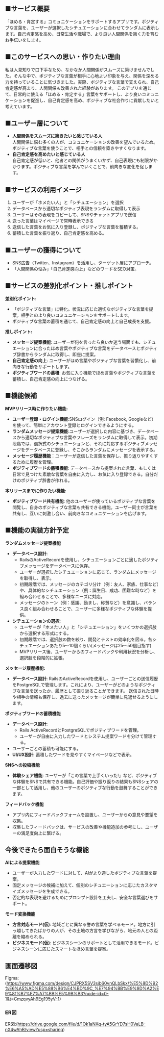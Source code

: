 ## ■サービス概要
「ほめる・肯定する」コミュニケーションをサポートするアプリです。ポジティブな言葉を、ユーザーが選択したシチュエーションに合わせてランダムに表示します。自己肯定感を高め、日常生活や職場で、より良い人間関係を築く力を育むお手伝いをします。
## ■このサービスへの思い・作りたい理由
私は人見知りで口下手なため、なかなか人間関係がスムーズに築けませんでした。そんな中で、ポジティブな言葉が相手に心地よい印象を与え、関係を深める力を持っていることに気づきました。実際、ポジティブな言葉で支えられ、自己肯定感が高まり、人間関係も改善された経験があります。
このアプリを通じて、日常的に使える「ほめる・肯定する」言葉をサポートし、より良いコミュニケーションを促進し、自己肯定感を高め、ポジティブな社会作りに貢献したいと考えています。
## ■ユーザー層について
- **人間関係をスムーズに築きたいと感じている人**  
  人間関係に悩む多くの人が、コミュニケーションの改善を望んでいるため。ポジティブな言葉を使うことで、相手との信頼を築きやすくなります。
-  **自己肯定感を高めたいと感じている人**  
  自己肯定感が低いと、他者との関係がうまくいかず、自己表現にも制限がかかります。ポジティブな言葉を学んでいくことで、前向きな変化を促します。
## ■サービスの利用イメージ
1. ユーザーが「ホメたい人」と「シチュエーション」を選択
2. データベースから適切なポジティブ表現をランダムに取得して表示
3. ユーザーはその表現をコピーして、SNSやチャットアプリで送信
4. 送った言葉はマイページで常時表示できる
5. 送信した言葉をお気に入り登録し、ポジティブな言葉を蓄積する。
6. 蓄積した言葉を振り返り、自己肯定感を高める。
## ■ユーザーの獲得について
- SNS広告（Twitter、Instagram）を活用し、ターゲット層にアプローチ。  
- 「人間関係の悩み」「自己肯定感向上」などのワードをSEO対策。  
## ■サービスの差別化ポイント・推しポイント
**差別化ポイント:**
- 「ポジティブな言葉」に特化。状況に応じた適切なポジティブな言葉を提案。相手とのより良いコミュニケーションをサポートします。
- ポジティブな言葉の蓄積を通じて、自己肯定感の向上と自己成長を支援。
  
**推しポイント:**  
- **メッセージ提案機能**: ユーザーが何を言ったら良いか迷う場面でも、シチュエーションに合ったほめ言葉やポジティブな言葉をデータベースとポジティブ辞書からランダムに取得し、即座に提案。
- **自己肯定感の向上**: ユーザーがほめ言葉やポジティブな言葉を習慣化し、前向きな行動をサポートします。
- **ポジティブワードの蓄積**: お気に入り機能でほめ言葉やポジティブな言葉を蓄積し、自己肯定感の向上につなげる。
## ■機能候補
**MVPリリース時に作りたい機能:**
- **ユーザー登録・ログイン機能**:SNSログイン（例: Facebook, Googleなど）を使って、簡単にアカウント登録とログインできるようにする。
- **ランダムメッセージ提案機能**:ユーザーが選択した内容に基づき、データベースから適切なポジティブな言葉やフレーズをランダムに取得して表示。初期段階では、選択式のシチュエーションと、それに対応するポジティブメッセージをデータベースに登録し、そこからランダムにメッセージを表示する。
- **メッセージ履歴機能**：ユーザーが送信した言葉を保存し、振り返りやすくするために履歴を管理。
- **ポジティブワードの蓄積機能**: データベースから提案された言葉、もしくは日常で見つけた素敵な言葉を自由に入力し、お気に入り登録できる。自分だけのポジティブ辞書が作れる。
  
**本リリースまでに作りたい機能:**  
- **ポジティブワード共有機能**: 他のユーザーが使っているポジティブな言葉を閲覧し、自身のポジティブな言葉も共有できる機能。ユーザー同士が言葉を共有し、互いに刺激し合い、前向きなコミュニケーションを広げます。
## ■機能の実装方針予定
**ランダムメッセージ提案機能**
- **データベース設計**:
  - RailsのActiveRecordを使用し、シチュエーションごとに適したポジティブメッセージをデータベースに保存。
  - ユーザーが選択したシチュエーションに応じて、ランダムにメッセージを取得し、表示。
  - 初期段階では、メッセージのカテゴリ分け（例：友人、家族、仕事など）や、具体的なシチュエーション（例：誕生日、成功、困難な時など）を組み合わせることで、多様なニーズに対応。
  - メッセージのトーン（例：感謝、励まし、称賛など）を意識し、バランス良く組み合わせることで、ユーザーに多様なポジティブな体験を提供。
- **シチュエーションの選択**:
  - ユーザーが「ホメたい人」と「シチュエーション」をいくつかの選択肢から選択する形式にする。
  - 初期段階では、選択肢の数を絞り、開発とテストの効率化を図る。各シチュエーションあたり5～10個くらい(メッセージは25～50個目指す)
  - MVPリリース後、ユーザーからのフィードバックや利用状況を分析し、選択肢を段階的に拡張。
    
**メッセージ履歴機能:**  
- **データベース設計**:
RailsのActiveRecordを使用し、ユーザーごとの送信履歴をPostgreSQLで管理します。これにより、ユーザーがどのようなポジティブな言葉を送ったか、履歴として振り返ることができます。
送信された日時や相手の情報も保存し、過去に送ったメッセージが簡単に見返せるようにします。

**ポジティブワードの蓄積機能**    
- **データベース設計**: 
  - Rails ActiveRecordとPostgreSQLでポジティブワードを管理。
  - ユーザーが自由に入力したワードとシステム提案ワードを分けて管理する。
 - ユーザーごとの蓄積も可能にする。
- **UI/UX設計**: 蓄積したワードを見やすくマイページなどで表示。
 
**SNSへの投稿機能**    
- **体験シェア機能**: ユーザーが「この言葉で上手くいった!」など、ポジティブな体験をSNSで共有できる機能。自己評価や振り返りの結果もSNSシェアの一部として活用し、他のユーザーのポジティブな行動を鼓舞することができます。
  
**フィードバック機能**  
  - アプリ内にフィードバックフォームを設置し、ユーザーからの意見や要望を収集。
  - 収集したフィードバックは、サービスの改善や機能追加の参考にし、ユーザーの満足度向上に繋げる。
     
## 今後できたら面白そうな機能   
**AIによる提案機能**  
- ユーザーが入力したワードに対して、AIがより適したポジティブな言葉を提案。
- 固定メッセージの候補に加えて、個別のシチュエーションに応じたカスタマイズメッセージを生成できる。
- 否定的な表現を避けるためにプロンプト設計を工夫し、安全な言葉選びをサポート。
  
**モード変換機能**  
- **方言対応モード(仮)**:
  地域ごとに異なる誉め言葉を学べるモード。地方に引っ越してきたばかりの人が、その土地の方言を学びながら、地元の人との距離を縮められる。
- **ビジネスモード(仮)**:
  ビジネスシーンのサポートとして活用できるモード。ビジネスシーンに応じたスマートなほめ言葉を提案。

## 画面遷移図  
Figma:(https://www.figma.com/design/CJPRX5SV3sib60vnQLbSkx/%E5%8D%92%E6%A5%AD%E5%88%B6%E4%BD%9C_%E7%94%BB%E9%9D%A2%E9%81%B7%E7%A7%BB%E5%9B%B3?node-id=0-1&t=CmzqvyAh9Eg195yV-1)

### ER図  
ER図:(https://drive.google.com/file/d/1Ok1aNXq-tyA5GrYD7sH0VaLB-nX4wAhB/view?usp=sharing)